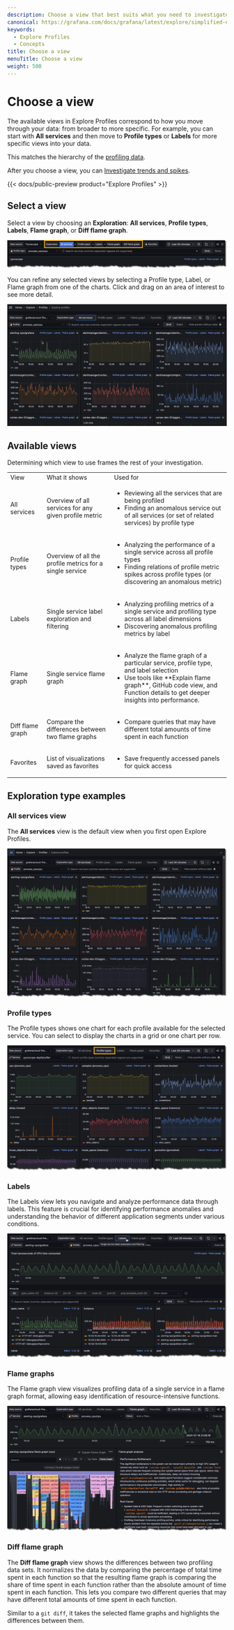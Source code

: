 ```yaml
---
description: Choose a view that best suits what you need to investigate.
canonical: https://grafana.com/docs/grafana/latest/explore/simplified-exploration/profiles/choose-a-view/
keywords:
  - Explore Profiles
  - Concepts
title: Choose a view
menuTitle: Choose a view
weight: 500
---
```


# Choose a view

The available views in Explore Profiles correspond to how you move through your data: from broader to more specific.
For example, you can start with **All services** and then move to **Profile types** or **Labels** for more specific views into your data.

This matches the hierarchy of the [profiling data](../concepts/).

After you choose a view, you can [Investigate trends and spikes](../investigate/).

{{< docs/public-preview product="Explore Profiles" >}}

## Select a view

Select a view by choosing an **Exploration**: **All services**, **Profile types**, **Labels**, **Flame graph**, or **Diff flame graph**.

<!-- screenshots need to be updated -->

![Select an Exploration type to begin](../images/explore-profiles-view-bar.png)

You can refine any selected views by selecting a Profile type, Label, or Flame graph from one of the charts.
Click and drag on an area of interest to see more detail.

![Make a selection in a graph](../images/explore-profiles-selection.gif)

## Available views

Determining which view to use frames the rest of your investigation.

<!-- Uses HTML table because of bulleted lists in table cells. -->
<table>
  <tr>
   <td>View
   </td>
   <td>What it shows
   </td>
   <td>Used for
   </td>
  </tr>
  <tr>
   <td>All services
   </td>
   <td>Overview of all services for any given profile metric
   </td>
   <td>
<ul>

<li>Reviewing all the services that are being profiled

<li>Finding an anomalous service out of all services (or set of related services) by profile type
</li>
</ul>
   </td>
  </tr>
  <tr>
   <td>Profile types
   </td>
   <td>Overview of all the profile metrics for a single service
   </td>
   <td>
<ul>

<li>Analyzing the performance of a single service across all profile types

<li>Finding relations of profile metric spikes across profile types (or discovering an anomalous metric)
</li>
</ul>
   </td>
  </tr>
  <tr>
   <td>Labels
   </td>
   <td>Single service label exploration and filtering
   </td>
   <td>
<ul>

<li>Analyzing profiling metrics of a single service and profiling type across all label dimensions

<li>Discovering anomalous profiling metrics by label
</li>
</ul>
   </td>
  </tr>
<tr>
  <td>Flame graph
   </td>
   <td>Single service flame graph
   </td>
   <td>
<ul>

<li>Analyze the flame graph of a particular service, profile type, and label selection

<li>Use tools like **Explain flame graph**, GitHub code view, and Function details to get deeper insights into performance.
</li>
</ul>
   </td>
  </tr>
<tr>
  <td>Diff flame graph
   </td>
   <td>Compare the differences between two flame graphs
   </td>
   <td>
<ul>

<li>Compare queries that may have different total amounts of time spent in each function

</ul>
   </td>
  </tr>
  <tr>
   <td>Favorites
   </td>
   <td>List of visualizations saved as favorites
   </td>
   <td>
<ul>

<li>Save frequently accessed panels for quick access
</li>
</ul>
   </td>
  </tr>
</table>

## Exploration type examples

### All services view

The **All services** view is the default view when you first open Explore Profiles.

![The All services view](../images/explore-profiles-homescreen.png)

### Profile types

The Profile types shows one chart for each profile available for the selected service.
You can select to display the charts in a grid or one chart per row.

![Profile types](../images/explore-profiles-profile-types.png)

### Labels

The Labels view lets you navigate and analyze performance data through labels.
This feature is crucial for identifying performance anomalies and understanding the behavior of different application segments under various conditions.

![Labels view](../images/explore-profiles-labels.png)

### Flame graphs

The Flame graph view visualizes profiling data of a single service in a flame graph format, allowing easy identification of resource-intensive functions.

![Flame graphs](../images/explore-profiles-flamegraph-2.png)

### Diff flame graph

The **Diff flame graph** view shows the differences between two profiling data sets.
It normalizes the data by comparing the percentage of total time spent in each function so that the resulting flame graph is comparing the share of time spent in each function rather than the absolute amount of time spent in each function.
This lets you compare two different queries that may have different total amounts of time spent in each function.

Similar to a `git diff`, it takes the selected flame graphs and highlights the differences between them.

<!-- from old screenshot of cpu usage profile Red represents an increase in CPU usage from the baseline to the comparison and green represents a decrease. -->
